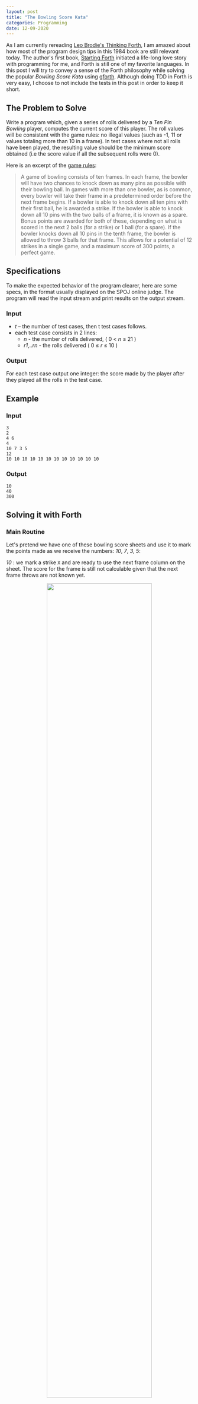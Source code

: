 ```yaml
---
layout: post
title: "The Bowling Score Kata"
categories: Programming
date: 12-09-2020
---
```

As I am currently rereading [Leo Brodie's Thinking Forth](https://www.goodreads.com/book/show/2047737.Thinking_Forth?from_search=true&from_srp=true&qid=zZyppk8KWL&rank=1), I am amazed about how most of the program design tips in this 1984 book are still relevant today. The author's first book, [Starting Forth](https://www.goodreads.com/book/show/34007758-starting-forth?from_search=true&from_srp=true&qid=ShzB94AW1y&rank=2) initiated a life-long love story with programming for me, and Forth is still one of my favorite languages. In this post I will try to convey a sense of the Forth philosophy while solving the popular *Bowling Score Kata* using [gforth](https://gforth.org/). Although doing TDD in Forth is very easy, I choose to not include the tests in this post in order to keep it short.

## The Problem to Solve
Write a program which, given a series of rolls delivered by a *Ten Pin Bowling* player, computes the current score of this player. The roll values will be consistent with the game rules: no illegal values (such as -1, 11 or values totaling more than 10 in a frame). In test cases where not all rolls have been played, the resulting value should be the minimum score obtained (i.e the score value if all the subsequent rolls were 0).

Here is an excerpt of the [game rules](https://www.playerssports.net/page/bowling-rules#:~:text=Rules%20of%20play,before%20the%20next%20frame%20begins.):
> A game of bowling consists of ten frames. In each frame, the bowler will have two chances to knock down as many pins as possible with their bowling ball. In games with more than one bowler, as is common, every bowler will take their frame in a predetermined order before the next frame begins. If a bowler is able to knock down all ten pins with their first ball, he is awarded a strike. If the bowler is able to knock down all 10 pins with the two balls of a frame, it is known as a spare. Bonus points are awarded for both of these, depending on what is scored in the next 2 balls (for a strike) or 1 ball (for a spare). If the bowler knocks down all 10 pins in the tenth frame, the bowler is allowed to throw 3 balls for that frame. This allows for a potential of 12 strikes in a single game, and a maximum score of 300 points, a perfect game.

## Specifications
To make the expected behavior of the program clearer, here are some specs, in the format usually displayed on the SPOJ online judge. The program will read the input stream and print results on the output stream.

### Input

- *t* – the number of test cases, then t test cases follows.
- each test case consists in 2 lines:
    - *n* - the number of rolls delivered, ( 0 < *n* ≤ 21 )
    - *r1*,..*rn* - the rolls delivered    ( 0 ≤ *r* ≤ 10 )

### Output

For each test case output one integer: the score made by the player after they played all the rolls in the test case.

## Example
### Input

    3
    2
    4 6
    4
    10 7 3 5
    12
    10 10 10 10 10 10 10 10 10 10 10 10

### Output

    10
    40
    300

## Solving it with Forth
### Main Routine
Let's pretend we have one of these bowling score sheets and use it to mark the points made as we receive the numbers: *10*, *7*, *3*, *5*:

*10* : we mark a strike `X` and are ready to use the next frame column on the sheet. The score for the frame is still not calculable given that the next frame throws are not known yet.
<p align="center"> <img src="/images/score_sheet1.png" width="75%" /> </p>
*7* : we mark a 7 on the first column of the frame. The score for frame 1 is still not known yet, as we are expecting two more rolls to determine it.
<p align="center"> <img src="/images/score_sheet2.png" width="75%" /> </p>
*3* : we mark a spare `/` and are ready to use the next frame column. The score for the first frame is 20, and the score for this frame is not known yet, as we are expecting a bonus from the next throw.
<p align="center"> <img src="/images/score_sheet3.png" width="75%" /> </p>
*5* : we mark a 5 on the first column of the frame. The score for frame 1 + frame 2 is 35.
<p align="center"> <img src="/images/score_sheet4.png" width="75%" /> </p>

So what we routinely do to keep the score is:

- mark the points made for the current frame
- keep track of the bonus generated by a strike or a spare
- collect the extra points when the roll corresponding to a bonus is being delivered and mark the score on the corresponding frame column
- decide, depending on the roll delivered, if we have to "close the frame", meaning go to a new frame column or play again in the current frame ("open frame")
- keep track of how many frame were already played in order to count the last supplementary rolls as part of the 10th frame, and not the beginning of a new frame.
- and of course, add the points (roll + extra) to the current score

This is basically what our main routine will have to do when given a value on the stack. The only difference is that our program will not need to mark the points and the score for each specific frame, just to keep the score updated. Here is some pseudo-code:
<pre style="color:#000000;background:#ffffff;"><span style="color:#800000; font-weight:bold; ">:</span> <span style="color:#800000; font-weight:bold; ">ROLL+</span><span style="color:#696969; "> ( #pins -- )</span>
   <span style="color:#696969; "> ( collect extra point from previous bonus applied to the #pins value )</span>
   <span style="color:#696969; "> ( frame count is between 0 and 9)</span> <span style="color:#e34adc; ">IF</span>
       <span style="color:#696969; "> ( add the roll value to the score )</span>
       <span style="color:#696969; "> ( check for bonus with this value given the current frame state )</span>
       <span style="color:#696969; "> ( close the frame or make it open depending on bonus found )</span>
       <span style="color:#696969; "> ( increase frame count if the frame is closed )</span>
    <span style="color:#e34adc; ">THEN</span><span style="color:#800000; font-weight:bold; "> ;</span>
</pre>

### Keeping the Score
The first thing we obviously need is a variable to memorize the player's score. Since that variable needs to be initialized, let's also create a definition to that effect:
<pre style="color:#000000;background:#ffffff;"><span style="color:#800000; font-weight:bold; ">VARIABLE</span> <span style="color:#800000; font-weight:bold; ">SCORE</span>

<span style="color:#800000; font-weight:bold; ">:</span> <span style="color:#800000; font-weight:bold; ">START</span>
    <span style="color:#008c00; ">0</span> SCORE <span style="color:#800000; font-weight:bold; ">!</span><span style="color:#800000; font-weight:bold; "> ;</span>
</pre>
Surely we will need to amend this definition to include several other variables.

### Bonus
Let's interest ourselves in the bonus mechanism. When the player delivers a strike, their next roll and the following roll will be added as bonus. When the player delivers several strikes in a row, then the next roll will be added *twice* as a bonus.

    roll    10  10  10   10   3
    bonus       1   1+1  1+1
    suppl       1   1    1

Bonus works like it is provided by a dispenser: we feed the dispenser with bonus points gained from a strike or a spare, and these bonus points generate a multiplication factor for the subsequent rolls that are added to the game. Once the bonus factor for a roll is consumed, the dispenser is ready to provide the bonus factor to be used with the next roll.
<p align="center"> <img src="/images/bonus.png" width="33%" /> </p>
Since there are only 2 factors to consider and these are tiny values, we can store them in the same variable, which makes switching from bonus to supplementary bonus easy. The bonus part will occupy bits 0 to 1, while the supplementary part will be represented by bit 2.
```forth
VARIABLE BONUS

: START
    0 SCORE !
    0 BONUS ! ;
```
A spare creates a bonus factor of 1 and sets the next bonus factor to 0:
```forth
: SPARE \ set the bonus to 1, no supplement
    1 BONUS ! ;
```
A strike increments the current bonus factor, and sets the next bonus factor (bit 3) to 1 with a bitwise `OR` operation:
```forth
: STRIKE \ increase bonus, and set supplement to 1
    BONUS @ 1+ 4 OR BONUS ! ;
```
Consuming the bonus consists in isolating the bonus value (bits 0 and 1) with a bitwise `AND`, leaving that value on the stack and then right-shifting the bonus value by 2 positions on the right to make the next bonus (bit 2) the current bonus.
```forth
: BONUS> ( -- n ) \ produce bonus factor, get supplement ready
    BONUS @ DUP 3 AND
    SWAP 2/ 2/ BONUS ! ;
```
Now let's try our definitions.
```forth
    START BONUS> .  ⏎
    0 ok
    START SPARE BONUS> . BONUS> . ⏎
    1 0 ok
    START STRIKE BONUS> . BONUS> . ⏎
    1 1 ok
    START STRIKE BONUS> . STRIKE BONUS> . BONUS> . ⏎
    1 2 1
```
We can see that our dispenser keeps track of the bonus factors to apply.

### Collecting Bonus
Collecting the bonus can be done by multiplying the roll value by the bonus factor, and adding that to the score.
```forth
: COLLECT-BONUS ( #pins -- ) \ add extra points to score and advance bonus
    BONUS> * SCORE +! ;
```
### Frame Count
Obviously we will have to remember how many frames the player has played. This requires another variable, and this variable should also be initialized at the outset of a game.
```forth
VARIABLE FRAME#

: START
    0 SCORE !
    0 BONUS !
    0 FRAME# ! ;
```
The frame count has to be incremented every time the player *closes* a frame (i.e delivers a strike or throw their second roll), but it will not go beyond 10:
```forth
: FRAME#> \ advance frame count
    FRAME# @ 1+ 10 MIN FRAME# ! ;
```
### Frame State
When adding a roll to the game, how can we know if that roll is part of an open frame or if it starts a new frame? We have to keep track of the current frame state. If the frame is open, then we should be able to retrieve the first roll value from this frame.
<p align="center"> <img src="/images/framestate.png" width="33%" /> </p>
Let's introducte another variable:
```forth
VARIABLE FRAME
```
A frame is either a new frame, meaning the player hasn't thrown her first roll yet, or an open frame, meaning the player has already thrown one roll. We can consider that when the value of the `FRAME` variable is 0, then it is a new frame, an open frame otherwise:
```forth
: OPEN-FRAME? ( -- ? )
    FRAME @ ;
```
then it is a new frame, an open frame otherwise:
```forth
: NEW-FRAME? ( -- ? )
    OPEN-FRAME? 0= ;
```
The player "closes" the frame when she delivers a strike at first roll, or delivers the second roll.  Marking the frame as closed can be done by setting the frame state to zero, and advancing the frame count.
```forth
: CLOSE-FRAME \ close frame and increment frame count
    0 FRAME ! FRAME#> ;
```
The player "opens" the frame when the first roll is not a strike. Then the program has to store the value of this roll, and set the frame to *open*, i.e not zero. This can be done in a single step if we consider the value of the frame to equal the last roll + 1. Since the roll value can be a number from 0 to 9, a frame value between 1 and 10 means the frame is open and the last roll value is this frame value minus 1.
```forth
: OPEN-FRAME ( #pins -- ) \ open frame, saving 1st roll value+1
    1+ FRAME ! ;

: LAST-ROLL ( -- #pins ) \ retrieve the first roll value
    FRAME @ 1- ;
```
Again, we need to initialize the frame state before the game starts.
```forth
: START
    0 SCORE !
    0 BONUS !
    0 FRAME# !
    0 FRAME ! ;
```
And now we can try our definitions.
```forth
    START NEW-FRAME? .  ⏎
    -1 ok
    7 OPEN-FRAME NEW-FRAME? . OPEN-FRAME? . LAST-ROLL .  ⏎
    0 -1 7 ok
    3 OPEN-FRAME CLOSE-FRAME NEW-FRAME? .  ⏎
    -1 ok
```
### Checking for Bonus
So far, we have word definitions to collect the bonus, declare a strike or a spare, increment the frame count, and update the frame state. What we need now is a word that will qualify the roll value that has been delivered, implementing the following rules:

- We have a strike if the roll is a 10 *and* we are in a new frame. In that case, add points to the bonus and close the frame.

- If the frame is new but we don't have a strike then open the frame, saving the roll value.

- We have a spare if the frame is open and the sum of the rolls in the frame is equal to 10.

- If the frame is open, wether we have a spare or not we have to close the frame.

<p align="center"> <img src="/images/checkbonus.png" width="50%" /> </p>

Hence the words:
```forth
: CHECK-STRIKE ( #pins -- )
    DUP 10 = IF
        DROP STRIKE CLOSE-FRAME
    ELSE
        OPEN-FRAME
    THEN ;

: CHECK-SPARE ( #pins -- )
    LAST-ROLL + 10 = IF SPARE THEN
    CLOSE-FRAME ;

: CHECK-BONUS ( #pins -- )
    NEW-FRAME? IF CHECK-STRIKE ELSE CHECK-SPARE THEN ;
```
### Adding a Roll to the Current Score
We are almost done. Adding a roll to the game will execute these tasks of collecting bonus, adding the roll points to the score, checking for new bonus, and advancing the frame count. These last 3 tasks has to be executed only if the frame count is below 10, if it's not the case, then the roll value is dropped instead.
```forth
: ROLL+ ( #pins -- )
    DUP COLLECT-BONUS
    FRAME# @ 0 10 WITHIN IF
        DUP SCORE +!
        CHECK-BONUS
    ELSE
        DROP
    THEN ;
```
Let's try our word!
```forth
START 4 ROLL+ SCORE ?  ⏎
4  ok
6 ROLL+ SCORE ?  ⏎
10  ok
3 ROLL+ 2 ROLL+ SCORE ?  ⏎
18  ok
10 ROLL+ SCORE ?  ⏎
28  ok
4 ROLL+ 2 ROLL+ SCORE ?  ⏎
40  ok
10 ROLL+ SCORE ?  ⏎
50  ok
10 ROLL+ SCORE ?  ⏎
70  ok
6 ROLL+ 4 ROLL+ SCORE ?  ⏎
96  ok
3 ROLL+ 5 ROLL+ SCORE ?  ⏎
107  ok
10 ROLL+ SCORE ?  ⏎
117  ok
8 ROLL+ 2 ROLL+ 7 ROLL+ SCORE ?  ⏎
144  ok
: PERFECT START 12 0 DO 10 ROLL+ LOOP SCORE ? ; PERFECT ⏎
300  ok
```
Success!
## Getting Numbers From the Input Stream
To get a number, we have to read the input stream character by character, skipping them until we find a digit, then reading characters while these are digits, accumulating them into the resulting number.

The standard word `DIGIT? ( char -- n,-1|0 )` returns *false* if the character on the stack is not a digit, or *true*, preceded with the matching digit otherwise.
```forth
CHAR # DUP . DIGIT? .  ⏎
35 0  ok
CHAR 2 DUP . DIGIT? . .   ⏎
50 -1 2  ok
```
Here's a word to skip all input characters until a digit is met:
```forth
: SKIP-NON-DIGIT ( -- n )
    BEGIN KEY DIGIT? 0= WHILE REPEAT ;
```
And here's a word to get a number:
```forth
: GET-NUMBER ( -- n )
    0 SKIP-NON-DIGIT
    BEGIN
        SWAP 10 * +
        KEY DIGIT?
    0= UNTIL ;

    GET-NUMBER . ⏎
    foo4807  ⏎
    4807 ok
```
## Main program
Armed with this word, we can now add the top definition to our program: 
```forth
: BOWLING
    GET-NUMBER 0 DO
        START
        GET-NUMBER 0 DO
            GET-NUMBER ROLL+
        LOOP
        SCORE ? CR
    LOOP ;
```
The last commands in the program will execute our `BOWLING` word and leave *gforth*:
```forth
BOWLING
BYE
```
# Testing
Let's put our program to test.  Given the this input file:
```
# input.dat: a test file for Bowling.fs
5
4
3 5 2 7
6
10 5 4 10 5 2
12
10 10 10 10 10 10 10 10 10 10 10 10
20
3 5 3 5 3 5 3 5 3 5 3 5 3 5 3 5 3 5 3 5
3
10 10 10
```
The following result is obtained:
```
gforth Bowling.fs <input.dat ⏎
17
52
300
80
60
```
Et voilà! The Bowling Score Kata, in Forth.

# The Program
The program and tests can be found [here](https://github.com/ToF-/ForthBowlingScore)

```forth
\ Bowling.fs          gforth Bowling.fs <input.dat
VARIABLE SCORE
VARIABLE BONUS
VARIABLE FRAME#
VARIABLE FRAME

: START
    0 SCORE !
    0 BONUS !
    0 FRAME# !
    0 FRAME ! ;

: SPARE \ set the bonus to 1, no supplement
    1 BONUS ! ;

: STRIKE \ increase bonus, and set supplement to 1
    BONUS @ 1+ 4 OR BONUS ! ;

: BONUS> ( -- n ) \ produce bonus factor, get supplement ready
    BONUS @ DUP 3 AND
    SWAP 2/ 2/ BONUS ! ;

: COLLECT-BONUS ( #pins -- ) \ add extra points to score and advance bonus
    BONUS> * SCORE +! ;

: FRAME#> \ advance frame count
    FRAME# @ 1+ 10 MIN FRAME# ! ;

: OPEN-FRAME? ( -- ? )
    FRAME @ ;

: CLOSE-FRAME \ close frame and increment frame count
    0 FRAME ! FRAME#> ;

: NEW-FRAME? ( -- ? )
    OPEN-FRAME? 0= ;

: OPEN-FRAME ( #pins -- ) \ open frame, saving 1st roll value+1
    1+ FRAME ! ;

: LAST-ROLL ( -- #pins ) \ retrieve the first roll value
    FRAME @ 1- ;

: CHECK-STRIKE ( #pins -- )
    DUP 10 = IF
        DROP STRIKE CLOSE-FRAME
    ELSE
        OPEN-FRAME
    THEN ;

: CHECK-SPARE ( #pins -- )
    LAST-ROLL + 10 = IF SPARE THEN
    CLOSE-FRAME ;

: CHECK-BONUS ( #pins -- )
    NEW-FRAME? IF CHECK-STRIKE ELSE CHECK-SPARE THEN ;

: ROLL+ ( #pins -- )
    DUP COLLECT-BONUS
    FRAME# @ 0 10 WITHIN IF
        DUP SCORE +!
        CHECK-BONUS
    ELSE
        DROP
    THEN ;

: SKIP-NON-DIGIT ( -- n )
    BEGIN KEY DIGIT? 0= WHILE REPEAT ;

: GET-NUMBER ( -- n )
    0 SKIP-NON-DIGIT
    BEGIN
        SWAP 10 * +
        KEY DIGIT?
    0= UNTIL ;

: BOWLING
    GET-NUMBER 0 DO
        START
        GET-NUMBER 0 DO
            GET-NUMBER ROLL+
        LOOP
        SCORE ? CR
    LOOP ;

BOWLING
BYE
```


